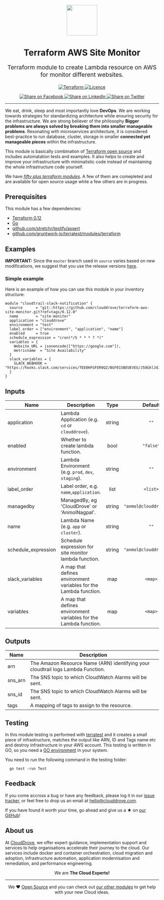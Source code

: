 <!-- This file was automatically generated by the `geine`. Make all changes to `README.yaml` and run `make readme` to rebuild this file. -->

<p align="center"> <img src="https://user-images.githubusercontent.com/50652676/62349836-882fef80-b51e-11e9-99e3-7b974309c7e3.png" width="100" height="100"></p>


<h1 align="center">
    Terraform AWS Site Monitor
</h1>

<p align="center" style="font-size: 1.2rem;">
    Terraform module to create Lambda resource on AWS for monitor different websites.
     </p>

<p align="center">

<a href="https://www.terraform.io">
  <img src="https://img.shields.io/badge/Terraform-v0.12-green" alt="Terraform">
</a>
<a href="LICENSE.md">
  <img src="https://img.shields.io/badge/License-MIT-blue.svg" alt="Licence">
</a>


</p>
<p align="center">

<a href='https://facebook.com/sharer/sharer.php?u=https://github.com/clouddrove/terraform-aws-site-monitor'>
  <img title="Share on Facebook" src="https://user-images.githubusercontent.com/50652676/62817743-4f64cb80-bb59-11e9-90c7-b057252ded50.png" />
</a>
<a href='https://www.linkedin.com/shareArticle?mini=true&title=Terraform+AWS+Site+Monitor&url=https://github.com/clouddrove/terraform-aws-site-monitor'>
  <img title="Share on LinkedIn" src="https://user-images.githubusercontent.com/50652676/62817742-4e339e80-bb59-11e9-87b9-a1f68cae1049.png" />
</a>
<a href='https://twitter.com/intent/tweet/?text=Terraform+AWS+Site+Monitor&url=https://github.com/clouddrove/terraform-aws-site-monitor'>
  <img title="Share on Twitter" src="https://user-images.githubusercontent.com/50652676/62817740-4c69db00-bb59-11e9-8a79-3580fbbf6d5c.png" />
</a>

</p>
<hr>


We eat, drink, sleep and most importantly love **DevOps**. We are working towards strategies for standardizing architecture while ensuring security for the infrastructure. We are strong believer of the philosophy <b>Bigger problems are always solved by breaking them into smaller manageable problems</b>. Resonating with microservices architecture, it is considered best-practice to run database, cluster, storage in smaller <b>connected yet manageable pieces</b> within the infrastructure.

This module is basically combination of [Terraform open source](https://www.terraform.io/) and includes automatation tests and examples. It also helps to create and improve your infrastructure with minimalistic code instead of maintaining the whole infrastructure code yourself.

We have [*fifty plus terraform modules*][terraform_modules]. A few of them are comepleted and are available for open source usage while a few others are in progress.




## Prerequisites

This module has a few dependencies:

- [Terraform 0.12](https://learn.hashicorp.com/terraform/getting-started/install.html)
- [Go](https://golang.org/doc/install)
- [github.com/stretchr/testify/assert](https://github.com/stretchr/testify)
- [github.com/gruntwork-io/terratest/modules/terraform](https://github.com/gruntwork-io/terratest)







## Examples


**IMPORTANT:** Since the `master` branch used in `source` varies based on new modifications, we suggest that you use the release versions [here](https://github.com/clouddrove/terraform-aws-site-monitor/releases).


### Simple example
Here is an example of how you can use this module in your inventory structure:
```hcl
module "cloudtrail-slack-notification" {
  source      = "git::https://github.com/clouddrove/terraform-aws-site-monitor.git?ref=tags/0.12.0"
  name        = "site-monitor"
  application = "clouddrove"
  environment = "test"
  label_order = ["environment", "application", "name"]
  enabled     = true
  schedule_expression = "cron(*/5 * * * ? *)"
  variables = {
    Website_URL = jsonencode(["https://google.com"]),
    metricname  = "Site Availability"
  }
  slack_variables = {
    SLACK_WEBHOOK = "https://hooks.slack.com/services/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r1Y"
  }
}
```






## Inputs

| Name | Description | Type | Default | Required |
|------|-------------|:----:|:-----:|:-----:|
| application | Lambda Application \(e.g. `cd` or `clouddrove`\). | string | `""` | no |
| enabled | Whether to create lambda function. | bool | `"false"` | no |
| environment | Lambda Environment \(e.g. `prod`, `dev`, `staging`\). | string | `""` | no |
| label\_order | Label order, e.g. `name`,`application`. | list | `<list>` | no |
| managedby | ManagedBy, eg 'CloudDrove' or 'AnmolNagpal'. | string | `"anmol@clouddrove.com"` | no |
| name | Lambda Name  \(e.g. `app` or `cluster`\). | string | `""` | no |
| schedule\_expression | Schedule expression for site monitor lambda function. | string | `"anmol@clouddrove.com"` | no |
| slack\_variables | A map that defines environment variables for the Lambda function. | map | `<map>` | no |
| variables | A map that defines environment variables for the Lambda function. | map | `<map>` | no |

## Outputs

| Name | Description |
|------|-------------|
| arn | The Amazon Resource Name \(ARN\) identifying your cloudtrail logs Lambda Function. |
| sns\_arn | The SNS topic to which CloudWatch Alarms will be sent. |
| sns\_id | The SNS topic to which CloudWatch Alarms will be sent. |
| tags | A mapping of tags to assign to the resource. |




## Testing
In this module testing is performed with [terratest](https://github.com/gruntwork-io/terratest) and it creates a small piece of infrastructure, matches the output like ARN, ID and Tags name etc and destroy infrastructure in your AWS account. This testing is written in GO, so you need a [GO environment](https://golang.org/doc/install) in your system.

You need to run the following command in the testing folder:
```hcl
  go test -run Test
```



## Feedback
If you come accross a bug or have any feedback, please log it in our [issue tracker](https://github.com/clouddrove/terraform-aws-site-monitor/issues), or feel free to drop us an email at [hello@clouddrove.com](mailto:hello@clouddrove.com).

If you have found it worth your time, go ahead and give us a ★ on [our GitHub](https://github.com/clouddrove/terraform-aws-site-monitor)!

## About us

At [CloudDrove][website], we offer expert guidance, implementation support and services to help organisations accelerate their journey to the cloud. Our services include docker and container orchestration, cloud migration and adoption, infrastructure automation, application modernisation and remediation, and performance engineering.

<p align="center">We are <b> The Cloud Experts!</b></p>
<hr />
<p align="center">We ❤️  <a href="https://github.com/clouddrove">Open Source</a> and you can check out <a href="https://github.com/clouddrove">our other modules</a> to get help with your new Cloud ideas.</p>

  [website]: https://clouddrove.com
  [github]: https://github.com/clouddrove
  [linkedin]: https://cpco.io/linkedin
  [twitter]: https://twitter.com/clouddrove/
  [email]: https://clouddrove.com/contact-us.html
  [terraform_modules]: https://github.com/clouddrove?utf8=%E2%9C%93&q=terraform-&type=&language=
